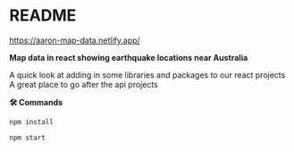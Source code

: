 # README

https://aaron-map-data.netlify.app/

**Map data in react showing earthquake locations near Australia**

A quick look at adding in some libraries and packages to our react projects<br>
A great place to go after the api projects





 **🛠️ Commands**
 
 `npm install`
 
 `npm start`
